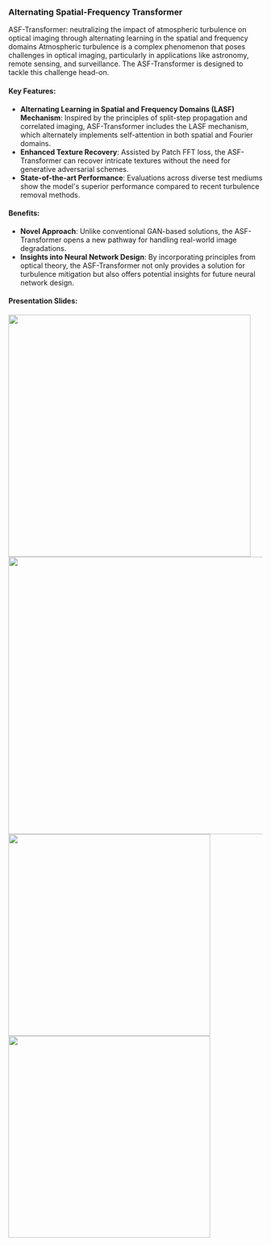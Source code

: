 ### Alternating Spatial-Frequency Transformer
ASF-Transformer: neutralizing the impact of atmospheric turbulence on optical imaging through alternating learning in the spatial and frequency domains
Atmospheric turbulence is a complex phenomenon that poses challenges in optical imaging, particularly in applications like astronomy, remote sensing, and surveillance. The ASF-Transformer is designed to tackle this challenge head-on.

#### Key Features:
- **Alternating Learning in Spatial and Frequency Domains (LASF) Mechanism**: Inspired by the principles of split-step propagation and correlated imaging, ASF-Transformer includes the LASF mechanism, which alternately implements self-attention in both spatial and Fourier domains.
- **Enhanced Texture Recovery**: Assisted by Patch FFT loss, the ASF-Transformer can recover intricate textures without the need for generative adversarial schemes.
- **State-of-the-art Performance**: Evaluations across diverse test mediums show the model's superior performance compared to recent turbulence removal methods.

#### Benefits:
- **Novel Approach**: Unlike conventional GAN-based solutions, the ASF-Transformer opens a new pathway for handling real-world image degradations.
- **Insights into Neural Network Design**: By incorporating principles from optical theory, the ASF-Transformer not only provides a solution for turbulence mitigation but also offers potential insights for future neural network design.

#### Presentation Slides:

<img src="https://github.com/naturezhanghn/ASFTransformer/assets/71700470/fde7a6a0-58e7-4fe1-bb5d-7b7cb1199818" width="480">  

<img src="https://github.com/naturezhanghn/ASFTransformer/assets/71700470/f33fbc94-ab68-4b6d-b1d1-da3aafb0452d" width="550">  

<img src="https://github.com/naturezhanghn/ASFTransformer/assets/71700470/d7d1bcef-bfe3-49ef-9dd9-16dcaa77c6d6" width="400">  

<img src="https://github.com/naturezhanghn/ASFTransformer/assets/71700470/0f1891fa-0739-467f-8fc7-2846cc60bd2a" width="400">  
